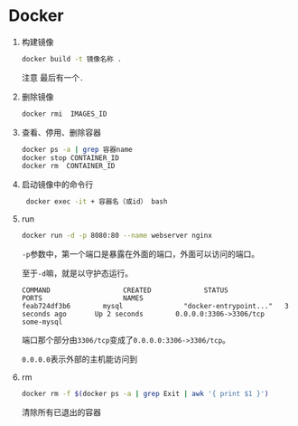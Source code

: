 
# Docker

1. 构建镜像

   ```bash
   docker build -t 镜像名称 .
   ```

   注意 最后有一个`.`

2. 删除镜像

   ```bash
   docker rmi  IMAGES_ID
   ```

3. 查看、停用、删除容器

   ```bash
   docker ps -a | grep 容器name
   docker stop CONTAINER_ID
   docker rm  CONTAINER_ID
   ```

4. 启动镜像中的命令行

   ```bash
    docker exec -it + 容器名（或id） bash
   ```

5. run

   ```bash
   docker run -d -p 8080:80 --name webserver nginx
   ```

   `-p`参数中，第一个端口是暴露在外面的端口，外面可以访问的端口。

   至于`-d`嘛，就是以守护态运行。

   ```shell
   COMMAND                  CREATED             STATUS              PORTS                    NAMES
   feab724df3b6        mysql               "docker-entrypoint..."   3 seconds ago       Up 2 seconds        0.0.0.0:3306->3306/tcp   some-mysql
   ```

   端口那个部分由`3306/tcp`变成了`0.0.0.0:3306->3306/tcp`。

   `0.0.0.0`表示外部的主机能访问到

6. rm

   ```bash
   docker rm -f $(docker ps -a | grep Exit | awk '{ print $1 }')
   ```

   清除所有已退出的容器
